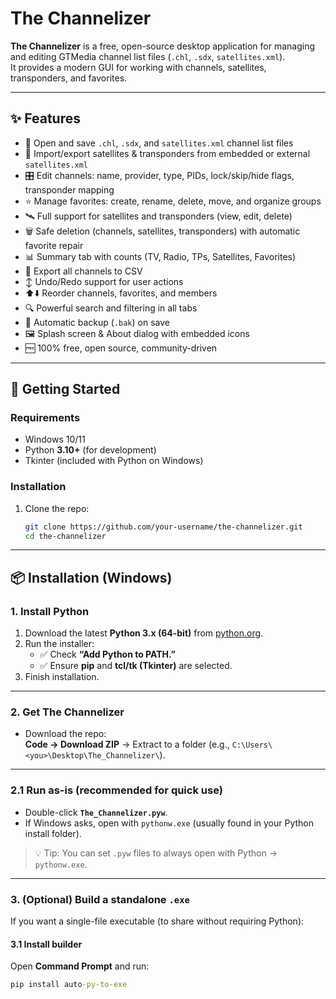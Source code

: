 # The Channelizer

**The Channelizer** is a free, open-source desktop application for managing and editing GTMedia channel list files (`.chl`, `.sdx`, `satellites.xml`).  
It provides a modern GUI for working with channels, satellites, transponders, and favorites.

---

## ✨ Features

- 📂 Open and save `.chl`, `.sdx`, and `satellites.xml` channel list files  
- 🔄 Import/export satellites & transponders from embedded or external `satellites.xml`  
- 🎛️ Edit channels: name, provider, type, PIDs, lock/skip/hide flags, transponder mapping  
- ⭐ Manage favorites: create, rename, delete, move, and organize groups  
- 🛰️ Full support for satellites and transponders (view, edit, delete)  
- 🗑️ Safe deletion (channels, satellites, transponders) with automatic favorite repair  
- 📊 Summary tab with counts (TV, Radio, TPs, Satellites, Favorites)  
- 📝 Export all channels to CSV  
- ↕ Undo/Redo support for user actions  
- ⬆️⬇️ Reorder channels, favorites, and members  
- 🔍 Powerful search and filtering in all tabs  
- 💾 Automatic backup (`.bak`) on save  
- 🖼️ Splash screen & About dialog with embedded icons  
- 🆓 100% free, open source, community-driven

---

## 🚀 Getting Started

### Requirements
- Windows 10/11  
- Python **3.10+** (for development)  
- Tkinter (included with Python on Windows)  

### Installation
1. Clone the repo:
   ```bash
   git clone https://github.com/your-username/the-channelizer.git
   cd the-channelizer

---

## 📦 Installation (Windows)

### 1. Install Python
1. Download the latest **Python 3.x (64-bit)** from [python.org](https://www.python.org/downloads/windows/).
2. Run the installer:
   - ✅ Check **“Add Python to PATH.”**
   - ✅ Ensure **pip** and **tcl/tk (Tkinter)** are selected.
3. Finish installation.

---

### 2. Get The Channelizer
- Download the repo:  
  **Code → Download ZIP** → Extract to a folder (e.g., `C:\Users\<you>\Desktop\The_Channelizer\`).

---

### 2.1 Run as-is (recommended for quick use)
- Double-click **`The_Channelizer.pyw`**.  
- If Windows asks, open with `pythonw.exe` (usually found in your Python install folder).

> 💡 Tip: You can set `.pyw` files to always open with Python → `pythonw.exe`.

---

### 3. (Optional) Build a standalone `.exe`

If you want a single-file executable (to share without requiring Python):

#### 3.1 Install builder
Open **Command Prompt** and run:
```bat
pip install auto-py-to-exe

